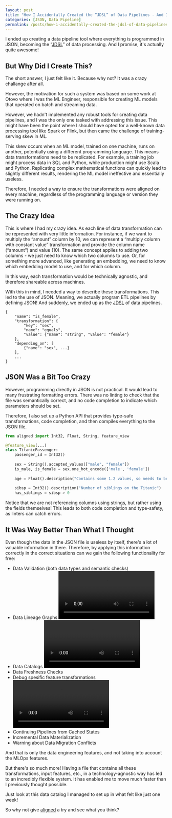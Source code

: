 ```yaml
---
layout: post
title: "How I Accidentally Created the “JDSL” of Data Pipelines - And It's Awesome"
categories: [JSON, Data Pipeline]
permalink: /posts/how-i-accidentally-created-the-jdsl-of-data-pipelines
---
```


I ended up creating a data pipeline tool where everything is programmed in JSON, becoming the “[JDSL](https://www.youtube.com/watch?v=QwUPs5N9I6I)” of data processing. And I promise, it's actually quite awesome!

## But Why Did I Create This?

The short answer, I just felt like it. Because why not? It was a crazy challange after all.

However, the motivation for such a system was based on some work at Otovo where I was the ML Engineer, responsible for creating ML models that operated on batch and streaming data.

However, we hadn't implemented any robust tools for creating data pipelines, and I was the only one tasked with addressing this issue. This might have been the point where I should have opted for a well-known data processing tool like Spark or Flink, but then came the challenge of training-serving skew in ML.

This skew occurs when an ML model, trained on one machine, runs on another, potentially using a different programming language. This means data transformations need to be replicated. For example, a training job might process data in SQL and Python, while production might use Scala and Python. Replicating complex mathematical functions can quickly lead to slightly different results, rendering the ML model ineffective and essentially useless.

Therefore, I needed a way to ensure the transformations were aligned on every machine, regardless of the programming language or version they were running on.

## The Crazy Idea

This is where I had my crazy idea. As each line of data transformation can be represented with very little information. 
For instance, if we want to multiply the “amount” column by 10, we can represent a “multiply column with constant value” transformation and provide the column name (“amount”) and value (10).
The same concept applies to adding two columns - we just need to know which two columns to use.
Or, for something more advanced, like generating an embedding, we need to know which embedding model to use, and for which column.

In this way, each transformation would be technically agnostic, and therefore shareable across machines.

With this in mind, I needed a way to describe these transformations. This led to the use of JSON. Meaning, we actually program ETL pipelines by defining JSON! And suddenly, we ended up as the [JDSL](https://www.youtube.com/watch?v=QwUPs5N9I6I) of data pipelines.

```
{
    "name": "is_female",
    "transformation": {
        "key": "sex", 
        "name": "equals", 
        "value": {"name": "string", "value": "female"}
    },
    "depending_on": [
        {"name": "sex", ...}
    ],
    ...
}
```

## JSON Was a Bit Too Crazy

However, programming directly in JSON is not practical. It would lead to many frustrating formatting errors. There was no linting to check that the file was semantically correct, and no code completion to indicate which parameters should be set.

Therefore, I also set up a Python API that provides type-safe transformations, code completion, and then compiles everything to the JSON file.

```python
from aligned import Int32, Float, String, feature_view

@feature_view(...)
class TitanicPassenger:    
    passenger_id = Int32()
        
    sex = String().accepted_values(["male", "female"])
    is_male, is_female = sex.one_hot_encode(['male', 'female'])
    
    age = Float().description("Contains some 1.2 values, so needs to be a float")
    
    sibsp = Int32().description("Number of siblings on the Titanic")
    has_siblings = sibsp > 0
```

Notice that we are not referencing columns using strings, but rather using the fields themselves! This leads to both code completion and type-safety, as linters can catch errors.

## It Was Way Better Than What I Thought

Even though the data in the JSON file is useless by itself, there's a lot of valuable information in there. Therefore, by applying this information correctly in the correct situations can we gain the following functionality for free:

- Data Validation (both data types and semantic checks)
- Data Lineage Graphs
![View Data Lineage](/assets/videos/aligned-overall-data-lineage.mp4)
- Data Catalogs
![View Data Catalog](/assets/videos/aligned-data-catalog.mp4)
- Data Freshness Checks
- Debug spesific feature transformations
![View Data Catalog](/assets/videos/aligned-test-transformations.mp4)
- Continuing Pipelines from Cached States
- Incremental Data Materialization
- Warning about Data Migration Conflicts

And that is only the data engineering features, and not taking into account the MLOps features. 

But there's so much more! Having a file that contains all these transformations, input features, etc., in a technology-agnostic way has led to an incredibly flexible system. It has enabled me to move much faster than I previously thought possible.

Just look at this data catalog I managed to set up in what felt like just one week!

So why not give [aligned](https://github.com/MatsMoll/aligned) a try and see what you think?
